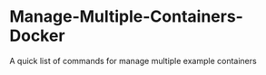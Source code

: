 # Manage-Multiple-Containers-Docker
A quick list of commands for manage multiple example containers
